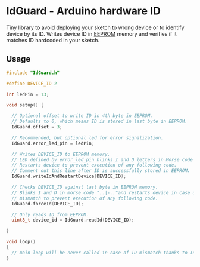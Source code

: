 # IdGuard - Arduino hardware ID

Tiny library to avoid deploying your sketch to wrong device or to identify
device by its ID. Writes device ID in [EEPROM](https://en.wikipedia.org/wiki/EEPROM)
memory and verifies if it matches ID hardcoded in your sketch.

## Usage

```cpp
#include "IdGuard.h"

#define DEVICE_ID 2

int ledPin = 13;

void setup() {

  // Optional offset to write ID in 4th byte in EEPROM.
  // Defaults to 0, which means ID is stored in last byte in EEPROM.
  IdGuard.offset = 3;

  // Recommended, but optional led for error signalization.
  IdGuard.error_led_pin = ledPin;

  // Writes DEVICE_ID to EEPROM memory.
  // LED defined by error_led_pin blinks I and D letters in Morse code "..|-..".
  // Restarts device to prevent execution of any following code.
  // Comment out this line after ID is successfully stored in EEPROM.
  IdGuard.writeIdAndRestartDevice(DEVICE_ID);

  // Checks DEVICE_ID against last byte in EEPROM memory.
  // Blinks I and D in morse code "..|-.."and restarts device in case of
  // mismatch to prevent execution of any following code.
  IdGuard.forceId(DEVICE_ID);

  // Only reads ID from EEPROM.
  uint8_t device_id = IdGuard.readId(DEVICE_ID);

}

void loop()
{
  // main loop will be never called in case of ID mismatch thanks to IdGuard
}
```
